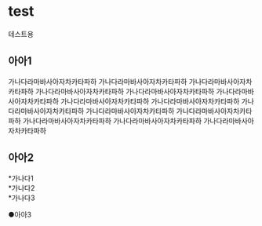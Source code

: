 # test
테스트용

## 아아1
가나다라마바사아자차카타파하 가나다라마바사아자차카타파하 가나다라마바사아자차카타파하 가나다라마바사아자차카타파하 가나다라마바사아자차카타파하 가나다라마바사아자차카타파하 가나다라마바사아자차카타파하 가나다라마바사아자차카타파하 가나다라마바사아자차카타파하 가나다라마바사아자차카타파하 가나다라마바사아자차카타파하 가나다라마바사아자차카타파하 가나다라마바사아자차카타파하 가나다라마바사아자차카타파하  
  
## 아아2
*가나다1  
*가나다2  
*가나다3  
  
●아아3
